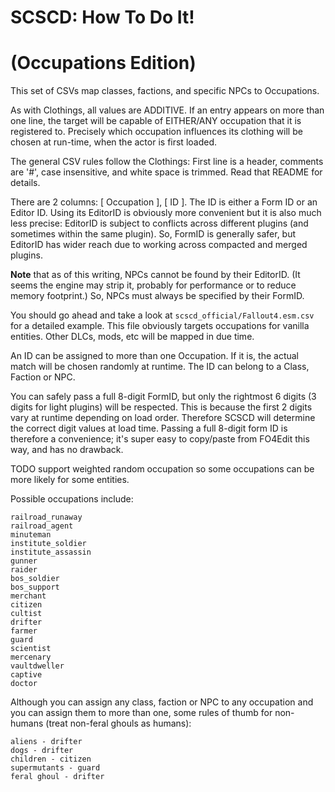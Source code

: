 # SCSCD: How To Do It!
# (Occupations Edition)

This set of CSVs map classes, factions, and specific NPCs to Occupations.

As with Clothings, all values are ADDITIVE. If an entry appears on more
than one line, the target will be capable of EITHER/ANY occupation that it
is registered to. Precisely which occupation influences its clothing will be
chosen at run-time, when the actor is first loaded.

The general CSV rules follow the Clothings: First line is a header, comments
are '#', case insensitive, and white space is trimmed. Read that README for
details.

There are 2 columns: [ Occupation ], [ ID ]. The ID is either a Form ID or
an Editor ID. Using its EditorID is obviously more convenient but it is also
much less precise: EditorID is subject to conflicts across different plugins
(and sometimes within the same plugin). So, FormID is generally safer, but
EditorID has wider reach due to working across compacted and merged plugins.

**Note** that as of this writing, NPCs cannot be found by their EditorID. (It
seems the engine may strip it, probably for performance or to reduce memory
footprint.) So, NPCs must always be specified by their FormID.

You should go ahead and take a look at `scscd_official/Fallout4.esm.csv`
for a detailed example. This file obviously targets occupations for vanilla
entities. Other DLCs, mods, etc will be mapped in due time.

An ID can be assigned to more than one Occupation. If it is,
the actual match will be chosen randomly at runtime. The ID
can belong to a Class, Faction or NPC.

You can safely pass a full 8-digit FormID, but only the rightmost
6 digits (3 digits for light plugins) will be respected. This is
because the first 2 digits vary at runtime depending on load order.
Therefore SCSCD will determine the correct digit values at load time. Passing
a full 8-digit form ID is therefore a convenience; it's super easy to
copy/paste from FO4Edit this way, and has no drawback.

TODO support weighted random occupation so some occupations can be more
likely for some entities.

Possible occupations include:

    railroad_runaway
    railroad_agent
    minuteman
    institute_soldier
    institute_assassin
    gunner
    raider
    bos_soldier
    bos_support
    merchant
    citizen
    cultist
    drifter
    farmer
    guard
    scientist
    mercenary
    vaultdweller
    captive
    doctor

Although you can assign any class, faction or NPC to any occupation
and you can assign them to more than one, some rules of thumb for
non-humans (treat non-feral ghouls as humans):

    aliens - drifter
    dogs - drifter
    children - citizen
    supermutants - guard
    feral ghoul - drifter
